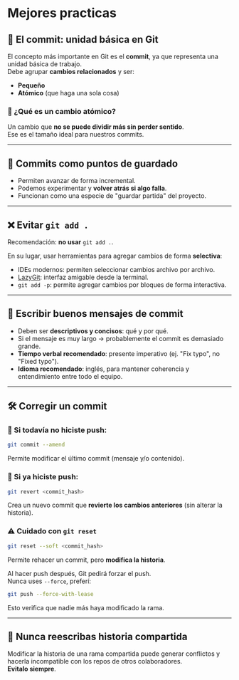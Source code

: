# Mejores practicas

## 🧱 El commit: unidad básica en Git

El concepto más importante en Git es el **commit**, ya que representa una unidad básica de trabajo.  
Debe agrupar **cambios relacionados** y ser:
- **Pequeño**
- **Atómico** (que haga una sola cosa)

### 🎯 ¿Qué es un cambio atómico?
Un cambio que **no se puede dividir más sin perder sentido**.  
Ese es el tamaño ideal para nuestros commits.

---

## 💾 Commits como puntos de guardado

- Permiten avanzar de forma incremental.
- Podemos experimentar y **volver atrás si algo falla**.
- Funcionan como una especie de "guardar partida" del proyecto.

---

## ❌ Evitar `git add .`

Recomendación: **no usar** `git add .`.

En su lugar, usar herramientas para agregar cambios de forma **selectiva**:
- IDEs modernos: permiten seleccionar cambios archivo por archivo.
- [LazyGit](https://github.com/jesseduffield/lazygit): interfaz amigable desde la terminal.
- `git add -p`: permite agregar cambios por bloques de forma interactiva.

---

## 📝 Escribir buenos mensajes de commit

- Deben ser **descriptivos y concisos**: qué y por qué.
- Si el mensaje es muy largo → probablemente el commit es demasiado grande.
- **Tiempo verbal recomendado**: presente imperativo (ej. "Fix typo", no "Fixed typo").
- **Idioma recomendado**: inglés, para mantener coherencia y entendimiento entre todo el equipo.

---

## 🛠️ Corregir un commit

### 🔄 Si todavía no hiciste push:
```bash
git commit --amend
```
Permite modificar el último commit (mensaje y/o contenido).

### 🧯 Si ya hiciste push:
```bash
git revert <commit_hash>
```
Crea un nuevo commit que **revierte los cambios anteriores** (sin alterar la historia).

### ⚠️ Cuidado con `git reset`
```bash
git reset --soft <commit_hash>
```
Permite rehacer un commit, pero **modifica la historia**.

Al hacer push después, Git pedirá forzar el push.  
Nunca uses `--force`, preferí:
```bash
git push --force-with-lease
```
Esto verifica que nadie más haya modificado la rama.

---

## 🚫 Nunca reescribas historia compartida

Modificar la historia de una rama compartida puede generar conflictos y hacerla incompatible con los repos de otros colaboradores.  
**Evitalo siempre**.
